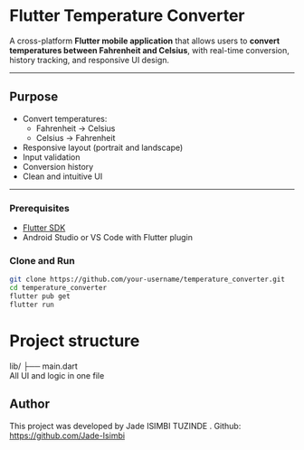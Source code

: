 #  Flutter Temperature Converter

A cross-platform **Flutter mobile application** that allows users to **convert temperatures between Fahrenheit and Celsius**, with real-time conversion, history tracking, and responsive UI design.

---

##  Purpose

- Convert temperatures:
  - Fahrenheit → Celsius
  - Celsius → Fahrenheit
- Responsive layout (portrait and landscape)
- Input validation
- Conversion history
- Clean and intuitive UI

---

### Prerequisites

- [Flutter SDK](https://flutter.dev/docs/get-started/install)
- Android Studio or VS Code with Flutter plugin

### Clone and Run

```bash
git clone https://github.com/your-username/temperature_converter.git
cd temperature_converter
flutter pub get
flutter run
```
#  Project structure
lib/
├── main.dart  
All UI and logic in one file

## Author

This project was developed by Jade ISIMBI TUZINDE . Github: https://github.com/Jade-Isimbi



